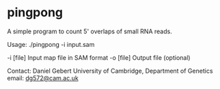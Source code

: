 # pingpong

A simple program to count 5' overlaps of small RNA reads.

Usage: ./pingpong -i input.sam

 -i [file]      Input map file in SAM format
 -o [file]      Output file (optional)
 
 Contact:
 Daniel Gebert
 University of Cambridge, Department of Genetics
 email: dg572@cam.ac.uk
